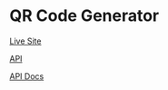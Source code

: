 # QR Code Generator

[Live Site](https://generate-qr.codes/)

[API](https://generate-qr.codes/api/qrcode)

[API Docs](https://generate-qr.codes/api)
